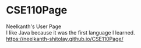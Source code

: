 # CSE110Page
Neelkanth's User Page <br>
I like Java because it was the first language I learned. <br>
https://neelkanth-shitolay.github.io/CSE110Page/ 
